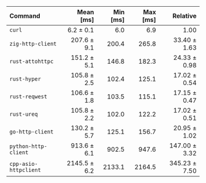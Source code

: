 | Command | Mean [ms] | Min [ms] | Max [ms] | Relative |
|:---|---:|---:|---:|---:|
| `curl` | 6.2 ± 0.1 | 6.0 | 6.9 | 1.00 |
| `zig-http-client` | 207.6 ± 9.1 | 200.4 | 265.8 | 33.40 ± 1.63 |
| `rust-attohttpc` | 151.2 ± 5.1 | 146.8 | 182.3 | 24.33 ± 0.98 |
| `rust-hyper` | 105.8 ± 2.5 | 102.4 | 125.1 | 17.02 ± 0.54 |
| `rust-reqwest` | 106.6 ± 1.8 | 103.5 | 115.1 | 17.15 ± 0.47 |
| `rust-ureq` | 105.8 ± 2.2 | 102.0 | 122.2 | 17.02 ± 0.51 |
| `go-http-client` | 130.2 ± 5.7 | 125.1 | 156.7 | 20.95 ± 1.02 |
| `python-http-client` | 913.6 ± 6.1 | 902.5 | 947.6 | 147.00 ± 3.32 |
| `cpp-asio-httpclient` | 2145.5 ± 6.2 | 2133.1 | 2164.5 | 345.23 ± 7.50 |
